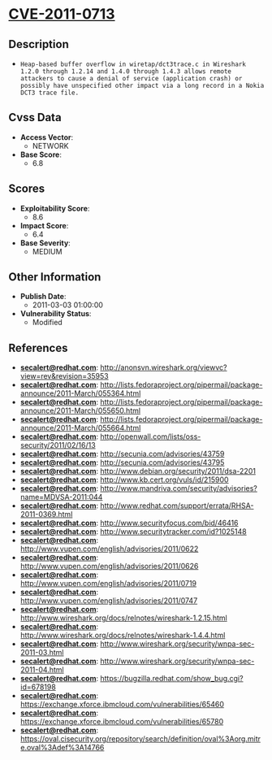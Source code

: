
# [CVE-2011-0713](http://anonsvn.wireshark.org/viewvc?view=rev&revision=35953)

## Description

- `Heap-based buffer overflow in wiretap/dct3trace.c in Wireshark 1.2.0 through 1.2.14 and 1.4.0 through 1.4.3 allows remote attackers to cause a denial of service (application crash) or possibly have unspecified other impact via a long record in a Nokia DCT3 trace file.`

## Cvss Data

- **Access Vector**:
  - NETWORK
- **Base Score**:
  - 6.8

## Scores

- **Exploitability Score**:
  - 8.6
- **Impact Score**:
  - 6.4
- **Base Severity**:
  - MEDIUM

## Other Information

- **Publish Date**:
  - 2011-03-03 01:00:00
- **Vulnerability Status**:
  - Modified

## References

- **secalert@redhat.com**: http://anonsvn.wireshark.org/viewvc?view=rev&revision=35953
- **secalert@redhat.com**: http://lists.fedoraproject.org/pipermail/package-announce/2011-March/055364.html
- **secalert@redhat.com**: http://lists.fedoraproject.org/pipermail/package-announce/2011-March/055650.html
- **secalert@redhat.com**: http://lists.fedoraproject.org/pipermail/package-announce/2011-March/055664.html
- **secalert@redhat.com**: http://openwall.com/lists/oss-security/2011/02/16/13
- **secalert@redhat.com**: http://secunia.com/advisories/43759
- **secalert@redhat.com**: http://secunia.com/advisories/43795
- **secalert@redhat.com**: http://www.debian.org/security/2011/dsa-2201
- **secalert@redhat.com**: http://www.kb.cert.org/vuls/id/215900
- **secalert@redhat.com**: http://www.mandriva.com/security/advisories?name=MDVSA-2011:044
- **secalert@redhat.com**: http://www.redhat.com/support/errata/RHSA-2011-0369.html
- **secalert@redhat.com**: http://www.securityfocus.com/bid/46416
- **secalert@redhat.com**: http://www.securitytracker.com/id?1025148
- **secalert@redhat.com**: http://www.vupen.com/english/advisories/2011/0622
- **secalert@redhat.com**: http://www.vupen.com/english/advisories/2011/0626
- **secalert@redhat.com**: http://www.vupen.com/english/advisories/2011/0719
- **secalert@redhat.com**: http://www.vupen.com/english/advisories/2011/0747
- **secalert@redhat.com**: http://www.wireshark.org/docs/relnotes/wireshark-1.2.15.html
- **secalert@redhat.com**: http://www.wireshark.org/docs/relnotes/wireshark-1.4.4.html
- **secalert@redhat.com**: http://www.wireshark.org/security/wnpa-sec-2011-03.html
- **secalert@redhat.com**: http://www.wireshark.org/security/wnpa-sec-2011-04.html
- **secalert@redhat.com**: https://bugzilla.redhat.com/show_bug.cgi?id=678198
- **secalert@redhat.com**: https://exchange.xforce.ibmcloud.com/vulnerabilities/65460
- **secalert@redhat.com**: https://exchange.xforce.ibmcloud.com/vulnerabilities/65780
- **secalert@redhat.com**: https://oval.cisecurity.org/repository/search/definition/oval%3Aorg.mitre.oval%3Adef%3A14766

